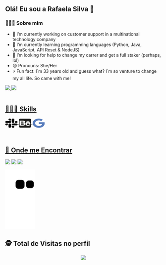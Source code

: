 ## Olá! Eu sou a Rafaela Silva 👋

### 🧙🏾‍♀️ Sobre mim

- 🔭 I’m currently working on customer support in a multinational technology company
- 🌱 I’m currently learning programming languages (Python, Java, JavaScript, API Reset & NodeJS)
- 🤔 I’m looking for help to change my carrer and get a full staker (perhaps, lol)
- 😄 Pronouns: She/Her
- ⚡ Fun fact: I´m 33 years old and guess what? I´m so venture to change my all life. So came with me!

<div>
  <a href="https://github.com/eufaelasilva">
  <div>   
  <img height="180em" src="https://github-readme-stats.vercel.app/api?username=eufaelasilva&show_icons=true&theme=radical&include_all_commits=true&count_private=true"/>
  <img height="180em" src="https://github-readme-stats.vercel.app/api/top-langs/?username=eufaelasilva&layout=compact&langs_count=7&theme=radical"/>
  <div>
  <div style="display: inline_block"><br> 
    
## 👩🏾‍💻 Skills
<p align="left">
  <img align="center" alt="Rafa-Slack" height="30" width="40" src="https://raw.githubusercontent.com/devicons/devicon/master/icons/slack/slack-plain.svg">
  <img align="center" alt="Rafa-Behance" height="30" width="40" src="https://raw.githubusercontent.com/devicons/devicon/master/icons/behance/behance-plain.svg">
  <img align="center" alt="Rafa-Google" height="30" width="40" src="https://raw.githubusercontent.com/devicons/devicon/master/icons/google/google-plain.svg">
</div>
 
 <div style="display: inline_block"><br> 

## 🔎 Onde me Encontrar

  <a href="https://behance.net/euassistentevirtual" target="_blank"><img src="https://aleen42.github.io/badges/src/behance.svg"></a>
  <a href = "mailto:euassistentevirtual@gmail.com"><img src="https://img.shields.io/badge/-Gmail-%23333?style=for-the-badge&logo=gmail&logoColor=white" target="_blank"></a>
  <a href="https://www.linkedin.com/in/eufaelasilva" target="_blank"><img src="https://img.shields.io/badge/-LinkedIn-%230077B5?style=for-the-badge&logo=linkedin&logoColor=white" target="_blank"></a> 
 
  ![Snake animation](https://github.com/rafaballerini/rafaballerini/blob/output/github-contribution-grid-snake.svg)
 
</div>

</a>
</p>

<p align="center"> 

 ## :detective: Total de Visitas no perfil 
 <p align="center"> 
   <img alingn="center" src="https://profile-counter.glitch.me/eufaelasilva/count.svg" />
 </p>

</p>
